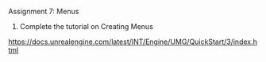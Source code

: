 
Assignment 7: Menus

1. Complete the tutorial on Creating Menus

https://docs.unrealengine.com/latest/INT/Engine/UMG/QuickStart/3/index.html
